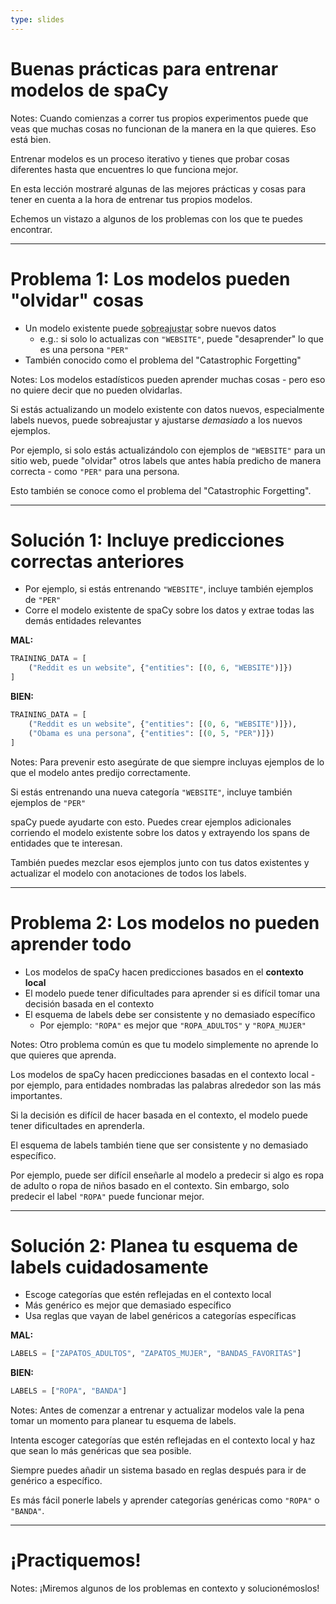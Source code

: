```yaml
---
type: slides
---
```


# Buenas prácticas para entrenar modelos de spaCy

Notes: Cuando comienzas a correr tus propios experimentos puede que veas que muchas cosas no funcionan de la manera en la que quieres. Eso está bien.

Entrenar modelos es un proceso iterativo y tienes que probar cosas diferentes hasta que encuentres lo que funciona mejor.

En esta lección mostraré algunas de las mejores prácticas y cosas para tener en cuenta a la hora de entrenar tus propios modelos.

Echemos un vistazo a algunos de los problemas con los que te puedes encontrar.

---

# Problema 1: Los modelos pueden "olvidar" cosas

- Un modelo existente puede <abbr title="En inglés: overfit.">sobreajustar</abbr> sobre nuevos datos
  - e.g.: si solo lo actualizas con `"WEBSITE"`, puede "desaprender" lo que es una persona `"PER"`
- También conocido como el problema del "Catastrophic Forgetting"

Notes: Los modelos estadísticos pueden aprender muchas cosas - pero eso no quiere decir que no pueden olvidarlas.

Si estás actualizando un modelo existente con datos nuevos, especialmente labels nuevos, puede sobreajustar y ajustarse _demasiado_ a los nuevos ejemplos.

Por ejemplo, si solo estás actualizándolo con ejemplos de `"WEBSITE"` para un sitio web, puede "olvidar" otros labels que antes había predicho de manera correcta - como `"PER"` para una persona.

Esto también se conoce como el problema del "Catastrophic Forgetting".

---

# Solución 1: Incluye predicciones correctas anteriores

- Por ejemplo, si estás entrenando `"WEBSITE"`, incluye también ejemplos de `"PER"`
- Corre el modelo existente de spaCy sobre los datos y extrae todas las demás entidades relevantes

**MAL:**

```python
TRAINING_DATA = [
    ("Reddit es un website", {"entities": [(0, 6, "WEBSITE")]})
]
```

**BIEN:**

```python
TRAINING_DATA = [
    ("Reddit es un website", {"entities": [(0, 6, "WEBSITE")]}),
    ("Obama es una persona", {"entities": [(0, 5, "PER")]})
]
```

Notes: Para prevenir esto asegúrate de que siempre incluyas ejemplos de lo que el modelo antes predijo correctamente.

Si estás entrenando una nueva categoría `"WEBSITE"`, incluye también ejemplos de `"PER"`

spaCy puede ayudarte con esto. Puedes crear ejemplos adicionales corriendo el modelo existente sobre los datos y extrayendo los spans de entidades que te interesan.

También puedes mezclar esos ejemplos junto con tus datos existentes y actualizar el modelo con anotaciones de todos los labels.

---

# Problema 2: Los modelos no pueden aprender todo

- Los modelos de spaCy hacen predicciones basados en el **contexto local**
- El modelo puede tener dificultades para aprender si es difícil tomar una decisión basada en el contexto
- El esquema de labels debe ser consistente y no demasiado específico
  - Por ejemplo: `"ROPA"` es mejor que `"ROPA_ADULTOS"` y `"ROPA_MUJER"`

Notes: Otro problema común es que tu modelo simplemente no aprende lo que quieres que aprenda.

Los modelos de spaCy hacen predicciones basadas en el contexto local - por ejemplo, para entidades nombradas las palabras alrededor son las más importantes.

Si la decisión es difícil de hacer basada en el contexto, el modelo puede tener dificultades en aprenderla.

El esquema de labels también tiene que ser consistente y no demasiado específico.

Por ejemplo, puede ser difícil enseñarle al modelo a predecir si algo es ropa de adulto o ropa de niños basado en el contexto. Sin embargo, solo predecir el label `"ROPA"` puede funcionar mejor.

---

# Solución 2: Planea tu esquema de labels cuidadosamente

- Escoge categorías que estén reflejadas en el contexto local
- Más genérico es mejor que demasiado específico
- Usa reglas que vayan de label genéricos a categorías específicas

**MAL:**

```python
LABELS = ["ZAPATOS_ADULTOS", "ZAPATOS_MUJER", "BANDAS_FAVORITAS"]
```

**BIEN:**

```python
LABELS = ["ROPA", "BANDA"]
```

Notes: Antes de comenzar a entrenar y actualizar modelos vale la pena tomar un momento para planear tu esquema de labels.

Intenta escoger categorías que estén reflejadas en el contexto local y haz que sean lo más genéricas que sea posible.

Siempre puedes añadir un sistema basado en reglas después para ir de genérico a específico.

Es más fácil ponerle labels y aprender categorías genéricas como `"ROPA"` o `"BANDA"`.

---

# ¡Practiquemos!

Notes: ¡Miremos algunos de los problemas en contexto y solucionémoslos!
